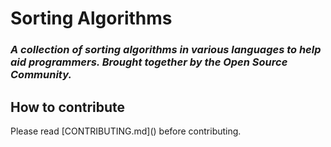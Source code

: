<h1>Sorting Algorithms</h1>
<h3><i>A collection of sorting algorithms in various languages to help aid programmers. Brought together by the Open Source Community.</i><h3>
  
  
<h2>How to contribute</h2>
Please read [CONTRIBUTING.md]() before contributing.
